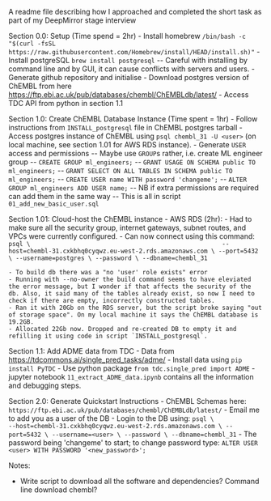 A readme file describing how I approached and completed the short task as part of my DeepMirror stage interview

Section 0.0: Setup (Time spend = 2hr)
	- Install homebrew `/bin/bash -c "$(curl -fsSL https://raw.githubusercontent.com/Homebrew/install/HEAD/install.sh)"`
	- Install postgreSQL `brew install postgresql`
		-- Careful with installing by command line and by GUI, it can cause conflicts with servers and users.
	- Generate github repository and initialise
	- Download postgres version of ChEMBL from here https://ftp.ebi.ac.uk/pub/databases/chembl/ChEMBLdb/latest/
	- Access TDC API from python in section 1.1


Section 1.0: Create ChEMBL Database Instance (Time spent = 1hr)
	- Follow instructions from `INSTALL_postgresql` file in ChEMBL postgres tarball
	- Access postgres instance of ChEMBL using `psql chembl_31 -U <user>` (on local machine, see section 1.01 for AWS RDS instance).
	- Generate `USER` access and permissions
		-- Maybe use `GROUP`s rather, i.e. create ML engineer group
		-- `CREATE GROUP ml_engineers;`
		-- `GRANT USAGE ON SCHEMA public TO ml_engineers;`
		-- `GRANT SELECT ON ALL TABLES IN SCHEMA public TO ml_engineers;`
		-- `CREATE USER name WITH password 'changeme';`
		-- `ALTER GROUP ml_engineers ADD USER name;`
		-- NB if extra permissions are required can add them in the same way
		-- This is all in script `01_add_new_basic_user.sql`

Section 1.01: Cloud-host the ChEMBL instance - AWS RDS (2hr):
	- Had to make sure all the security group, internet gateways, subnet routes, and VPCs were currently configured.
	- Can now connect using this command:
	`psql \                                                    
   --host=chembl-31.cxkbhq0cyqwz.eu-west-2.rds.amazonaws.com \
   --port=5432 \
   --username=postgres \
   --password \
   --dbname=chembl_31`

	- To build db there was a "no 'user' role exists" error
	- Running with --no-owner the build command seems to have eleviated the error message, but I wonder if that affects the security of the db. Also, it said many of the tables already exist, so now I need to check if there are empty, incorrectly constructed tables.
	- Ran it with 20Gb on the RDS server, but the script broke saying "out of storage space". On my local machine it says the ChEMBL database is 19.2GB.
	- Allocated 22Gb now. Dropped and re-created DB to empty it and refilling it using code in script `INSTALL_postgresql`.



Section 1.1: Add ADME data from TDC
	- Data from https://tdcommons.ai/single_pred_tasks/adme/
	- Install data using `pip install PyTDC`
	- Use python package `from tdc.single_pred import ADME`
	- jupyter notebook `11_extract_ADME_data.ipynb` contains all the information and debugging steps.



Section 2.0: Generate Quickstart Instructions
	- ChEMBL Schemas here: `https://ftp.ebi.ac.uk/pub/databases/chembl/ChEMBLdb/latest/`
	- Email me to add you as a user of the DB
	- Login to the DB using:
	`psql \                                                    
   --host=chembl-31.cxkbhq0cyqwz.eu-west-2.rds.amazonaws.com \
   --port=5432 \
   --username=<user> \
   --password \
   --dbname=chembl_31`
    - The password being 'changeme' to start; to change password type:
    `ALTER USER <user> WITH PASSWORD '<new_password>';`

Notes:

- Write script to download all the software and dependencies? Command line download chembl?
